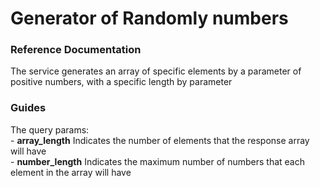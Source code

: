 # Generator of Randomly numbers

### Reference Documentation
The service generates an array of specific elements by a parameter of positive numbers, with a specific length by parameter  

### Guides
The query params:<br/>
    - **array_length** Indicates the number of elements that the response array will have<br/>
    - **number_length** Indicates the maximum number of numbers that each element in the array will have<br/>
